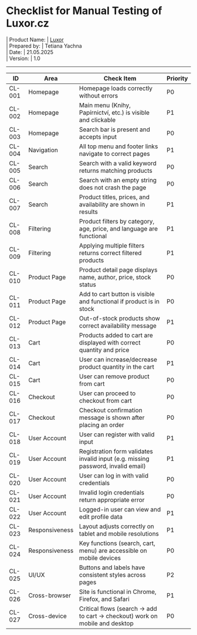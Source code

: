 # Checklist for Manual Testing of Luxor.cz

| Product Name:   | [Luxor](https://www.luxor.cz/)  
| Prepared by:    | Tetiana Yachna  
| Date:           | 21.05.2025  
| Version:        | 1.0  

---

| ID       | Area           | Check Item                                                                       | Priority |
|----------|----------------|----------------------------------------------------------------------------------|----------|
| CL-001   | Homepage       | Homepage loads correctly without errors                                          | P0       |
| CL-002   | Homepage       | Main menu (Knihy, Papírnictví, etc.) is visible and clickable                    | P1       |
| CL-003   | Homepage       | Search bar is present and accepts input                                          | P0       |
| CL-004   | Navigation     | All top menu and footer links navigate to correct pages                          | P1       |
| CL-005   | Search         | Search with a valid keyword returns matching products                            | P0       |
| CL-006   | Search         | Search with an empty string does not crash the page                              | P0       |
| CL-007   | Search         | Product titles, prices, and availability are shown in results                    | P1       |
| CL-008   | Filtering      | Product filters by category, age, price, and language are functional             | P1       |
| CL-009   | Filtering      | Applying multiple filters returns correct filtered products                      | P1       |
| CL-010   | Product Page   | Product detail page displays name, author, price, stock status                   | P0       |
| CL-011   | Product Page   | Add to cart button is visible and functional if product is in stock              | P0       |
| CL-012   | Product Page   | Out-of-stock products show correct availability message                          | P1       |
| CL-013   | Cart           | Products added to cart are displayed with correct quantity and price             | P0       |
| CL-014   | Cart           | User can increase/decrease product quantity in the cart                          | P1       |
| CL-015   | Cart           | User can remove product from cart                                                | P0       |
| CL-016   | Checkout       | User can proceed to checkout from cart                                           | P0       |
| CL-017   | Checkout       | Checkout confirmation message is shown after placing an order                    | P0       |
| CL-018   | User Account   | User can register with valid input                                               | P1       |
| CL-019   | User Account   | Registration form validates invalid input (e.g. missing password, invalid email) | P1       |
| CL-020   | User Account   | User can log in with valid credentials                                           | P0       |
| CL-021   | User Account   | Invalid login credentials return appropriate error                               | P0       |
| CL-022   | User Account   | Logged-in user can view and edit profile data                                    | P1       |
| CL-023   | Responsiveness | Layout adjusts correctly on tablet and mobile resolutions                        | P1       |
| CL-024   | Responsiveness | Key functions (search, cart, menu) are accessible on mobile devices              | P0       |
| CL-025   | UI/UX          | Buttons and labels have consistent styles across pages                           | P2       |
| CL-026   | Cross-browser  | Site is functional in Chrome, Firefox, and Safari                                | P1       |
| CL-027   | Cross-device   | Critical flows (search → add to cart → checkout) work on mobile and desktop      | P0       |